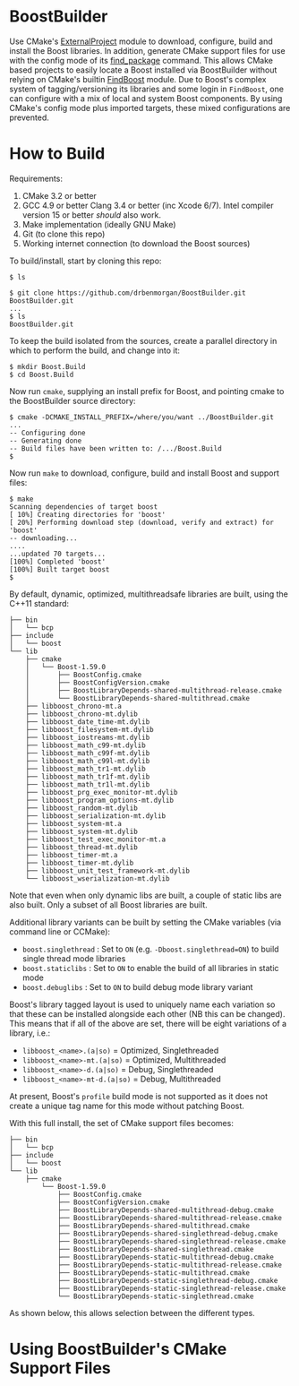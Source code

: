 BoostBuilder
============
Use CMake's [ExternalProject](https://cmake.org/cmake/help/v3.3/module/ExternalProject.html) module to download, configure, build and install
the Boost libraries. In addition, generate CMake support files for use
with the config mode of its [find_package](https://cmake.org/cmake/help/v3.3/command/find_package.html) command. This allows CMake based projects to
easily locate a Boost installed via BoostBuilder without relying on
CMake's builtin [FindBoost](https://cmake.org/cmake/help/v3.3/module/FindBoost.html) module. Due to Boost's complex system of tagging/versioning its libraries and some login in `FindBoost`, one can configure
with a mix of local and system Boost components. By using CMake's config
mode plus imported targets, these mixed configurations are prevented.

How to Build
============
Requirements:

1. CMake 3.2 or better
2. GCC 4.9 or better Clang 3.4 or better (inc Xcode 6/7). Intel compiler
   version 15 or better *should* also work.
3. Make implementation (ideally GNU Make)
4. Git (to clone this repo)
5. Working internet connection (to download the Boost sources)

To build/install, start by cloning this repo:

```
$ ls

$ git clone https://github.com/drbenmorgan/BoostBuilder.git BoostBuilder.git
...
$ ls
BoostBuilder.git
```

To keep the build isolated from the sources, create a parallel directory
in which to perform the build, and change into it:

```
$ mkdir Boost.Build
$ cd Boost.Build
```

Now run `cmake`, supplying an install prefix for Boost, and pointing cmake
to the BoostBuilder source directory:

```
$ cmake -DCMAKE_INSTALL_PREFIX=/where/you/want ../BoostBuilder.git
...
-- Configuring done
-- Generating done
-- Build files have been written to: /.../Boost.Build
$
```

Now run `make` to download, configure, build and install Boost and support
files:

```
$ make
Scanning dependencies of target boost
[ 10%] Creating directories for 'boost'
[ 20%] Performing download step (download, verify and extract) for 'boost'
-- downloading...
....
...updated 70 targets...
[100%] Completed 'boost'
[100%] Built target boost
$
```

By default, dynamic, optimized, multithreadsafe libraries are built,
using the C++11 standard:

```
├── bin
│   └── bcp
├── include
│   └── boost
└── lib
    ├── cmake
    │   └── Boost-1.59.0
    │       ├── BoostConfig.cmake
    │       ├── BoostConfigVersion.cmake
    │       ├── BoostLibraryDepends-shared-multithread-release.cmake
    │       └── BoostLibraryDepends-shared-multithread.cmake
    ├── libboost_chrono-mt.a
    ├── libboost_chrono-mt.dylib
    ├── libboost_date_time-mt.dylib
    ├── libboost_filesystem-mt.dylib
    ├── libboost_iostreams-mt.dylib
    ├── libboost_math_c99-mt.dylib
    ├── libboost_math_c99f-mt.dylib
    ├── libboost_math_c99l-mt.dylib
    ├── libboost_math_tr1-mt.dylib
    ├── libboost_math_tr1f-mt.dylib
    ├── libboost_math_tr1l-mt.dylib
    ├── libboost_prg_exec_monitor-mt.dylib
    ├── libboost_program_options-mt.dylib
    ├── libboost_random-mt.dylib
    ├── libboost_serialization-mt.dylib
    ├── libboost_system-mt.a
    ├── libboost_system-mt.dylib
    ├── libboost_test_exec_monitor-mt.a
    ├── libboost_thread-mt.dylib
    ├── libboost_timer-mt.a
    ├── libboost_timer-mt.dylib
    ├── libboost_unit_test_framework-mt.dylib
    └── libboost_wserialization-mt.dylib
```

Note that even when only dynamic libs are built, a couple of static libs
are also built. Only a subset of all Boost libraries are built.

Additional library variants can be built by setting
the CMake variables (via command line or CCMake):

- `boost.singlethread` : Set to `ON` (e.g. `-Dboost.singlethread=ON`) to
  build single thread mode libraries
- `boost.staticlibs` : Set to `ON` to enable the build of all libraries
  in static mode
- `boost.debuglibs` : Set to `ON` to build debug mode library variant

Boost's library tagged layout is used to uniquely name each variation
so that these can be installed alongside each other (NB this can
be changed). This means that if all of the above are set, there
will be eight variations of a library, i.e.:

- `libboost_<name>.(a|so)` = Optimized, Singlethreaded
- `libboost_<name>-mt.(a|so)` = Optimized, Multithreaded
- `libboost_<name>-d.(a|so)` = Debug, Singlethreaded
- `libboost_<name>-mt-d.(a|so)` = Debug, Multithreaded

At present, Boost's `profile` build mode is not supported as it does
not create a unique tag name for this mode without patching Boost.

With this full install, the set of CMake support files becomes:

```
├── bin
│   └── bcp
├── include
│   └── boost
└── lib
    ├── cmake
        └── Boost-1.59.0
            ├── BoostConfig.cmake
            ├── BoostConfigVersion.cmake
            ├── BoostLibraryDepends-shared-multithread-debug.cmake
            ├── BoostLibraryDepends-shared-multithread-release.cmake
            ├── BoostLibraryDepends-shared-multithread.cmake
            ├── BoostLibraryDepends-shared-singlethread-debug.cmake
            ├── BoostLibraryDepends-shared-singlethread-release.cmake
            ├── BoostLibraryDepends-shared-singlethread.cmake
            ├── BoostLibraryDepends-static-multithread-debug.cmake
            ├── BoostLibraryDepends-static-multithread-release.cmake
            ├── BoostLibraryDepends-static-multithread.cmake
            ├── BoostLibraryDepends-static-singlethread-debug.cmake
            ├── BoostLibraryDepends-static-singlethread-release.cmake
            └── BoostLibraryDepends-static-singlethread.cmake
```

As shown below, this allows selection between the different types.


Using BoostBuilder's CMake Support Files
========================================








